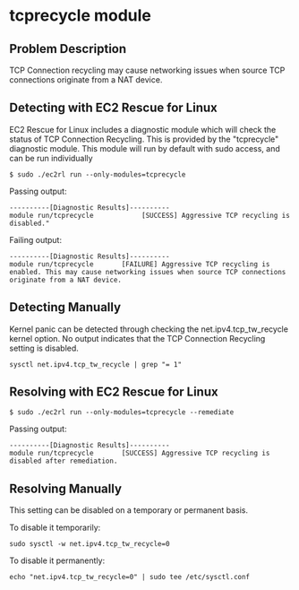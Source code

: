 # tcprecycle module

## Problem Description

TCP Connection recycling may cause networking issues when source TCP connections originate from a NAT device.

## Detecting with EC2 Rescue for Linux

EC2 Rescue for Linux includes a diagnostic module which will check the status of TCP Connection Recycling. This is provided by the "tcprecycle" diagnostic module.  This module will run by default with sudo access, and can be run individually

```commandline
$ sudo ./ec2rl run --only-modules=tcprecycle
```

Passing output:

```commandline
----------[Diagnostic Results]----------
module run/tcprecycle            [SUCCESS] Aggressive TCP recycling is disabled."
```

Failing output:

```commandline
----------[Diagnostic Results]----------
module run/tcprecycle       [FAILURE] Aggressive TCP recycling is enabled. This may cause networking issues when source TCP connections originate from a NAT device.
```

## Detecting Manually

Kernel panic can be detected through checking the net.ipv4.tcp_tw_recycle kernel option. No output indicates that the TCP Connection Recycling setting is disabled.

```commandline
sysctl net.ipv4.tcp_tw_recycle | grep "= 1"
```

## Resolving with EC2 Rescue for Linux

```commandline
$ sudo ./ec2rl run --only-modules=tcprecycle --remediate
```

Passing output:
```commandline
----------[Diagnostic Results]----------
module run/tcprecycle       [SUCCESS] Aggressive TCP recycling is disabled after remediation.
```

## Resolving Manually

This setting can be disabled on a temporary or permanent basis.

To disable it temporarily:

```commandline
sudo sysctl -w net.ipv4.tcp_tw_recycle=0
```

To disable it permanently:

```commandline
echo "net.ipv4.tcp_tw_recycle=0" | sudo tee /etc/sysctl.conf
```
